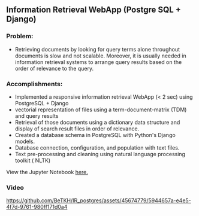 ## Information Retrieval WebApp (Postgre SQL + Django)

### Problem: 
- Retrieving documents by looking for query terms alone throughout documents is slow and not scalable. Moreover, it is usually needed in information retrieval systems to arrange query results based on the order of relevance to the query.

### Accomplishments:
- Implemented a responsive information retrieval WebApp (< 2 sec) using PostgreSQL + Django 
- vectorial representation of files using a term-document-matrix (TDM) and query results 
- Retrieval of those documents using a dictionary data structure and display of search result files in order of relevance. 
- Created a database schema in PostgreSQL with Python's Django models. 
- Database connection, configuration, and population with text files. 
- Text pre-processing and cleaning using natural language processing toolkit ( NLTK)

View the Jupyter Notebook [here.](https://htmlpreview.github.io/?https://github.com/BeTKH/ir_notebook/blob/main/IR_final.html)

### Video 



https://github.com/BeTKH/IR_postgres/assets/45674779/5944657a-e4e5-4f7d-9761-980ff171d0a4

